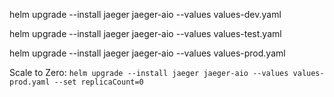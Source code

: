 helm upgrade --install jaeger jaeger-aio --values values-dev.yaml

helm upgrade --install jaeger jaeger-aio --values values-test.yaml

helm upgrade --install jaeger jaeger-aio --values values-prod.yaml


Scale to Zero: `helm upgrade --install jaeger jaeger-aio --values values-prod.yaml --set replicaCount=0`
